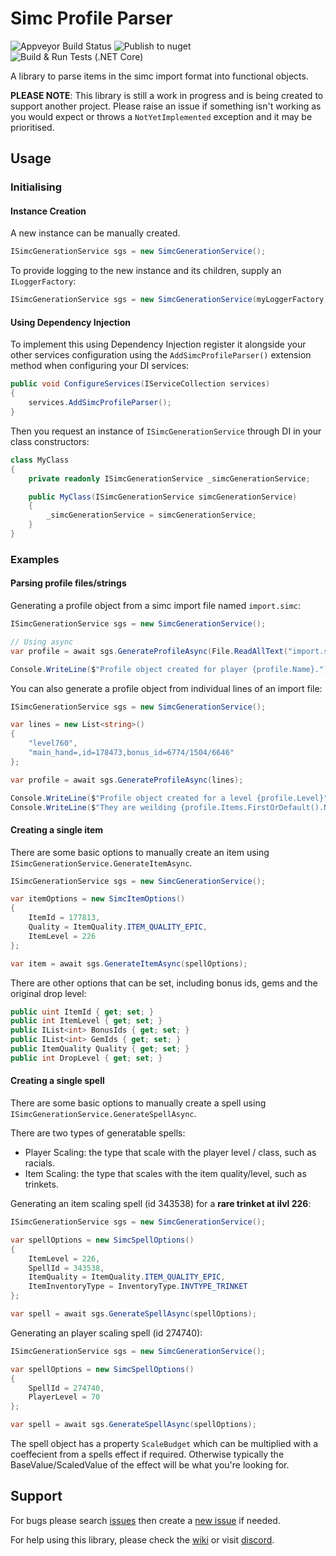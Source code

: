 # Simc Profile Parser
![Appveyor Build Status](https://ci.appveyor.com/api/projects/status/github/MechanicalPriest/SimcProfileParser?branch=master&svg=true)
![Publish to nuget](https://github.com/MechanicalPriest/SimcProfileParser/workflows/Publish%20to%20nuget/badge.svg?branch=master)
![Build & Run Tests (.NET Core)](https://github.com/MechanicalPriest/SimcProfileParser/workflows/Build%20&%20Run%20Tests%20(.NET%20Core)/badge.svg?branch=master)

A library to parse items in the simc import format into functional objects.

**PLEASE NOTE**: This library is still a work in progress and is being created to support another project. 
Please raise an issue if something isn't working as you would expect or throws a `NotYetImplemented` 
exception and it may be prioritised. 

## Usage
### Initialising

#### Instance Creation
A new instance can be manually created. 

```csharp
ISimcGenerationService sgs = new SimcGenerationService();
```

To provide logging to the new instance and its children, supply an `ILoggerFactory`:
```csharp
ISimcGenerationService sgs = new SimcGenerationService(myLoggerFactory);
```

#### Using Dependency Injection

To implement this using Dependency Injection register it alongside your other services configuration 
using the `AddSimcProfileParser()` extension method when configuring your DI services:

```csharp
public void ConfigureServices(IServiceCollection services)
{
    services.AddSimcProfileParser();
}
```

Then you request an instance of `ISimcGenerationService` through DI in your class constructors:
```csharp
class MyClass
{
    private readonly ISimcGenerationService _simcGenerationService;

    public MyClass(ISimcGenerationService simcGenerationService)
    {
        _simcGenerationService = simcGenerationService;
    }
}
```
### Examples
#### Parsing profile files/strings
Generating a profile object from a simc import file named `import.simc`:

```csharp
ISimcGenerationService sgs = new SimcGenerationService();

// Using async
var profile = await sgs.GenerateProfileAsync(File.ReadAllText("import.simc"));

Console.WriteLine($"Profile object created for player {profile.Name}.");
```

You can also generate a profile object from individual lines of an import file:

```csharp
ISimcGenerationService sgs = new SimcGenerationService();

var lines = new List<string>()
{
    "level760",
    "main_hand=,id=178473,bonus_id=6774/1504/6646"
};

var profile = await sgs.GenerateProfileAsync(lines);

Console.WriteLine($"Profile object created for a level {profile.Level}");
Console.WriteLine($"They are weilding {profile.Items.FirstOrDefault().Name}.");
```

#### Creating a single item
There are some basic options to manually create an item using `ISimcGenerationService.GenerateItemAsync`.

```csharp
ISimcGenerationService sgs = new SimcGenerationService();

var itemOptions = new SimcItemOptions()
{
    ItemId = 177813,
    Quality = ItemQuality.ITEM_QUALITY_EPIC,
    ItemLevel = 226
};

var item = await sgs.GenerateItemAsync(spellOptions);
```

There are other options that can be set, including bonus ids, gems and the original drop level:

```csharp
public uint ItemId { get; set; }
public int ItemLevel { get; set; }
public IList<int> BonusIds { get; set; }
public IList<int> GemIds { get; set; }
public ItemQuality Quality { get; set; }
public int DropLevel { get; set; }
```

#### Creating a single spell
There are some basic options to manually create a spell using `ISimcGenerationService.GenerateSpellAsync`.

There are two types of generatable spells: 

 - Player Scaling: the type that scale with the player level / class, such as racials. 
 - Item Scaling: the type that scales with the item quality/level, such as trinkets.

Generating an item scaling spell (id 343538) for a **rare trinket at ilvl 226**:

```csharp
ISimcGenerationService sgs = new SimcGenerationService();

var spellOptions = new SimcSpellOptions()
{
    ItemLevel = 226,
    SpellId = 343538,
    ItemQuality = ItemQuality.ITEM_QUALITY_EPIC,
    ItemInventoryType = InventoryType.INVTYPE_TRINKET
};

var spell = await sgs.GenerateSpellAsync(spellOptions);
```

Generating an player scaling spell (id 274740):

```csharp
ISimcGenerationService sgs = new SimcGenerationService();

var spellOptions = new SimcSpellOptions()
{
    SpellId = 274740,
    PlayerLevel = 70
};

var spell = await sgs.GenerateSpellAsync(spellOptions);
```

The spell object has a property `ScaleBudget` which can be multiplied with a coeffecient from a spells effect if required. 
Otherwise typically the BaseValue/ScaledValue of the effect will be what you're looking for.

## Support
For bugs please search [issues](https://github.com/MechanicalPriest/SimcProfileParser/issues) 
then create a [new issue](https://github.com/MechanicalPriest/SimcProfileParser/issues) if needed.

For help using this library, please check the [wiki](https://github.com/MechanicalPriest/SimcProfileParser/wiki) or 
visit [discord](https://discord.gg/6Fwq4UX).
